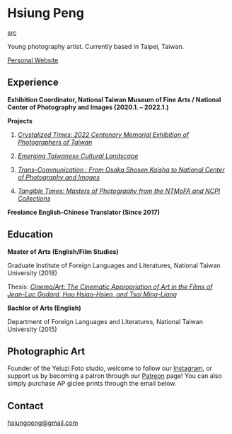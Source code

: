 # Hsiung Peng

[src](https://static.wixstatic.com/media/dc43ec_c5de27333c274a9bbbbb12cc04c31fb5~mv2.jpg/v1/fill/w_753,h_503,al_c,q_85,usm_0.66_1.00_0.01,enc_auto/image925_JPG.jpg)

Young photography artist. Currently based in Taipei, Taiwan.

[Personal Website](https://hsiungpeng.wixsite.com/home)

## Experience

**Exhibition Coordinator, National Taiwan Museum of Fine Arts / National Center of Photography and Images (2020.1. – 2022.1.)**

**Projects**
1. [_Crystalized Times: 2022 Centenary Memorial Exhibition of Photographers of Taiwan_](https://ncpiexhibition.ntmofa.gov.tw/en/Exhibition/Detail/21120917300648766)

2. [_Emerging Taiwanese Cultural Landscape_](https://ncpiexhibition.ntmofa.gov.tw/en/Exhibition/Detail/21071317363817702)

3. [_Trans-Communication : From Osaka Shosen Kaisha to National Center of Photography and Images_](https://ncpiexhibition.ntmofa.gov.tw/en/Exhibition/Detail/21011913002067827)
4. [_Tangible Times: Masters of Photography from the NTMoFA and NCPI Collections_](https://ncpiexhibition.ntmofa.gov.tw/en/Exhibition/Detail/20120420413483211)

**Freelance English-Chinese Translator (Since 2017)**

## Education

**Master of Arts (English/Film Studies)**

Graduate Institute of Foreign Languages and Literatures, National Taiwan University (2018)

Thesis: [_Cinema/Art: The Cinematic Appropriation of Art in the Films of Jean-Luc Godard, Hou Hsiao-Hsien, and Tsai Ming-Liang_](https://www.airitilibrary.com/Publication/alDetailedMesh1?DocID=U0001-1508201820050400)

**Bachlor of Arts (English)**

Department of Foreign Languages and Literatures, National Taiwan University (2015)

## Photographic Art
Founder of the Yeluzi Foto studio, welcome to follow our [Instagram](https://www.instagram.com/yeluzi_foto), or support us by becoming a patron through our [Patreon](https://www.patreon.com/yeluzi_foto) page! You can also simply purchase AP giclee prints through the email below.

## Contact

hsiungpeng@gmail.com
